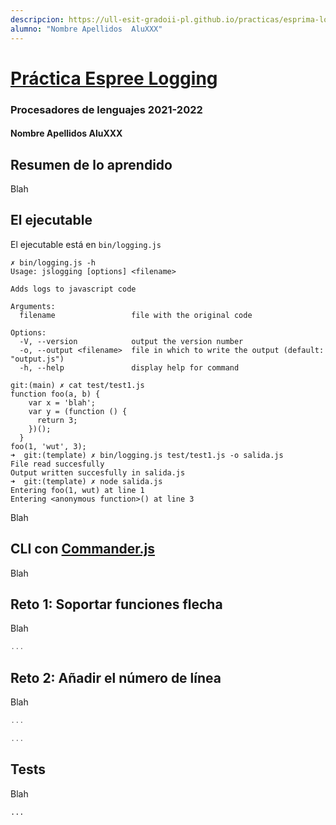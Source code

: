 ```yaml
---
descripcion: https://ull-esit-gradoii-pl.github.io/practicas/esprima-logging
alumno: "Nombre Apellidos  AluXXX"
---
```


# [Práctica Espree Logging](https://ull-esit-gradoii-pl.github.io/practicas/esprima-logging)

### Procesadores de lenguajes 2021-2022

#### Nombre Apellidos  AluXXX 

## Resumen de lo aprendido

Blah 


## El ejecutable

El ejecutable está en `bin/logging.js`

```
✗ bin/logging.js -h
Usage: jslogging [options] <filename>

Adds logs to javascript code

Arguments:
  filename                 file with the original code

Options:
  -V, --version            output the version number
  -o, --output <filename>  file in which to write the output (default: "output.js")
  -h, --help               display help for command
```

```
git:(main) ✗ cat test/test1.js 
function foo(a, b) {   
    var x = 'blah';   
    var y = (function () {
      return 3;
    })();
  }     
foo(1, 'wut', 3);
➜  git:(template) ✗ bin/logging.js test/test1.js -o salida.js
File read succesfully
Output written succesfully in salida.js
➜  git:(template) ✗ node salida.js
Entering foo(1, wut) at line 1
Entering <anonymous function>() at line 3
```

Blah 

## CLI con [Commander.js](https://www.npmjs.com/package/commander)

Blah

## Reto 1: Soportar funciones flecha

Blah

```javascript
...
```

## Reto 2: Añadir el número de línea

Blah 

```javascript
...
```

```javascript
...
```

## Tests

Blah

```
...
```